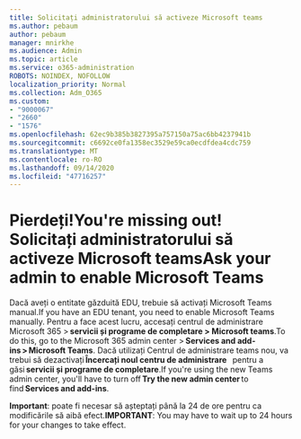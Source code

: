 ```yaml
---
title: Solicitați administratorului să activeze Microsoft teams
ms.author: pebaum
author: pebaum
manager: mnirkhe
ms.audience: Admin
ms.topic: article
ms.service: o365-administration
ROBOTS: NOINDEX, NOFOLLOW
localization_priority: Normal
ms.collection: Adm_O365
ms.custom:
- "9000067"
- "2660"
- "1576"
ms.openlocfilehash: 62ec9b385b3827395a757150a75ac6bb4237941b
ms.sourcegitcommit: c6692ce0fa1358ec3529e59ca0ecdfdea4cdc759
ms.translationtype: MT
ms.contentlocale: ro-RO
ms.lasthandoff: 09/14/2020
ms.locfileid: "47716257"
---
```

# <a name="youre-missing-out-ask-your-admin-to-enable-microsoft-teams"></a><span data-ttu-id="d9d79-102">Pierdeți!</span><span class="sxs-lookup"><span data-stu-id="d9d79-102">You're missing out!</span></span> <span data-ttu-id="d9d79-103">Solicitați administratorului să activeze Microsoft teams</span><span class="sxs-lookup"><span data-stu-id="d9d79-103">Ask your admin to enable Microsoft Teams</span></span>

<span data-ttu-id="d9d79-104">Dacă aveți o entitate găzduită EDU, trebuie să activați Microsoft Teams manual.</span><span class="sxs-lookup"><span data-stu-id="d9d79-104">If you have an EDU tenant, you need to enable Microsoft Teams manually.</span></span> <span data-ttu-id="d9d79-105">Pentru a face acest lucru, accesați centrul de administrare Microsoft 365 > **servicii și programe de completare > Microsoft teams**.</span><span class="sxs-lookup"><span data-stu-id="d9d79-105">To do this, go to the Microsoft 365 admin center > **Services and add-ins > Microsoft Teams**.</span></span> <span data-ttu-id="d9d79-106">Dacă utilizați Centrul de administrare teams nou, va trebui să dezactivați **Încercați noul centru de administrare**   pentru a găsi **servicii și programe de completare**.</span><span class="sxs-lookup"><span data-stu-id="d9d79-106">If you're using the new Teams admin center, you'll have to turn off **Try the new admin center** to find **Services and add-ins**.</span></span> 

<span data-ttu-id="d9d79-107">**Important**: poate fi necesar să așteptați până la 24 de ore pentru ca modificările să aibă efect.</span><span class="sxs-lookup"><span data-stu-id="d9d79-107">**IMPORTANT**: You may have to wait up to 24 hours for your changes to take effect.</span></span>